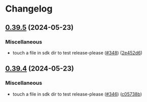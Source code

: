 # Changelog

## [0.39.5](https://github.com/momentohq/client-sdk-rust/compare/v0.39.4...v0.39.5) (2024-05-23)


### Miscellaneous

* touch a file in sdk dir to test release-please ([#348](https://github.com/momentohq/client-sdk-rust/issues/348)) ([2e452d6](https://github.com/momentohq/client-sdk-rust/commit/2e452d6912a01561135c0cea6b94c945d680098f))

## [0.39.4](https://github.com/momentohq/client-sdk-rust/compare/v0.39.3...v0.39.4) (2024-05-23)


### Miscellaneous

* touch a file in sdk dir to test release-please ([#346](https://github.com/momentohq/client-sdk-rust/issues/346)) ([c05738b](https://github.com/momentohq/client-sdk-rust/commit/c05738b03d6820173a284088087d6957f02b2fd8))
